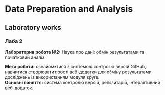 # Data Preparation and Analysis
## Laboratory works

### Лаба 2

**Лабораторна робота №2:** Наука про дані: обмін результатами та початковий аналіз

**Мета роботи:** ознайомитися з системою контролю версій GitHub, навчитися
створювати прості веб-додатки для обміну результатами досліджень із
використанням модуля spyre.<br>
**Основні поняття:** система контролю версій, репозитарій, інтерактивний веб-додаток.
